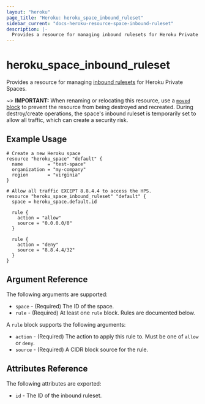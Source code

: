 ```yaml
---
layout: "heroku"
page_title: "Heroku: heroku_space_inbound_ruleset"
sidebar_current: "docs-heroku-resource-space-inbound-ruleset"
description: |-
  Provides a resource for managing inbound rulesets for Heroku Private Spaces.
---
```


# heroku\_space\_inbound\_ruleset

Provides a resource for managing [inbound rulesets](https://devcenter.heroku.com/articles/platform-api-reference#inbound-ruleset) for Heroku Private Spaces.

~> **IMPORTANT:** When renaming or relocating this resource, use a [`moved` block](https://developer.hashicorp.com/terraform/language/block/moved) to prevent the resource from being destroyed and recreated. During destroy/create operations, the space's inbound ruleset is temporarily set to allow all traffic, which can create a security risk.

## Example Usage

```hcl-terraform
# Create a new Heroku space
resource "heroku_space" "default" {
  name         = "test-space"
  organization = "my-company"
  region       = "virginia"
}

# Allow all traffic EXCEPT 8.8.4.4 to access the HPS.
resource "heroku_space_inbound_ruleset" "default" {
  space = heroku_space.default.id

  rule {
    action = "allow"
    source = "0.0.0.0/0"
  }

  rule {
    action = "deny"
    source = "8.8.4.4/32"
  }
}
```

## Argument Reference

The following arguments are supported:

* `space` - (Required) The ID of the space.
* `rule` - (Required) At least one `rule` block. Rules are documented below.

A `rule` block supports the following arguments:

* `action` - (Required) The action to apply this rule to. Must be one of `allow` or `deny`.
* `source` - (Required) A CIDR block source for the rule.

## Attributes Reference

The following attributes are exported:

* `id` - The ID of the inbound ruleset.
